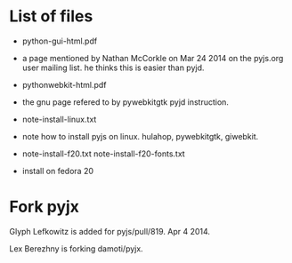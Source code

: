 
List of files
===============

* python-gui-html.pdf 
 * a page mentioned by Nathan McCorkle on Mar 24 2014 on the pyjs.org user mailing list. he thinks this is easier than pyjd.
 
* pythonwebkit-html.pdf 
 * the gnu page refered to by pywebkitgtk pyjd instruction.

* note-install-linux.txt 
 * note how to install pyjs on linux. hulahop, pywebkitgtk, giwebkit.

* note-install-f20.txt note-install-f20-fonts.txt
 * install on fedora 20


Fork pyjx
===============

Glyph Lefkowitz is added for pyjs/pull/819. Apr 4 2014. 

Lex Berezhny is forking damoti/pyjx. 

